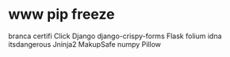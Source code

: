 # www pip freeze
branca
certifi
Click
Django
django-crispy-forms
Flask
folium
idna
itsdangerous
Jninja2
MakupSafe
numpy
Pillow
